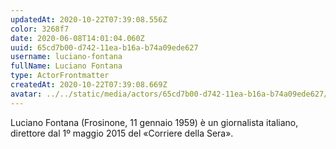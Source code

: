 ```yaml
---
updatedAt: 2020-10-22T07:39:08.556Z
color: 3268f7
date: 2020-06-08T14:01:04.060Z
uuid: 65cd7b00-d742-11ea-b16a-b74a09ede627
username: luciano-fontana
fullName: Luciano Fontana
type: ActorFrontmatter
createdAt: 2020-10-22T07:39:08.669Z
avatar: ../../static/media/actors/65cd7b00-d742-11ea-b16a-b74a09ede627/800px-l_direttore_del_corriere_della_sera_ha_presentato_un_paese_senza_leader_-_aula_foscolo-_19_giugno_2018_-43233242561-.jpg
---
```

Luciano Fontana (Frosinone, 11 gennaio 1959) è un giornalista italiano, direttore dal 1º maggio 2015 del «Corriere della Sera».
